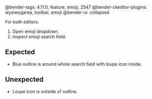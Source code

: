 @bender-tags: 4.11.0, feature, emoji, 2547
@bender-ckeditor-plugins: wysiwygarea, toolbar, emoji
@bender-ui: collapsed

For both editors:

1. Open emoji dropdown.
2. Inspect emoji search field.

## Expected

- Blue outline is around whole search field with loupe icon inside.

## Unexpected

- Loupe icon is outside of outline.
